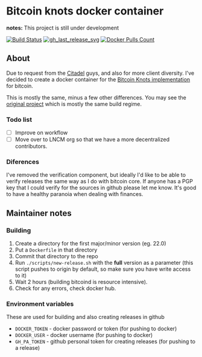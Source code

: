 # Bitcoin knots docker container

**notes:** This project is still under development

[![Build Status]][builds]
[![gh_last_release_svg]][gh_last_release_url]
[![Docker Pulls Count]][bitcoinknots-docker-hub]

[builds]: https://github.com/nolim1t/docker-bitcoinknots/actions?query=workflow%3A%22Build+%26+deploy+on+git+tag+push%22
[Build Status]: https://github.com/nolim1t/docker-bitcoinknots/workflows/Build%20&%20deploy%20on%20git%20tag%20push/badge.svg

[gh_last_release_svg]: https://img.shields.io/github/v/release/nolim1t/docker-bitcoinknots?sort=semver
[gh_last_release_url]: https://github.com/nolim1t/docker-bitcoinknots/releases/latest

[Docker Pulls Count]: https://img.shields.io/docker/pulls/nolim1t/bitcoinknots.svg?style=flat
[bitcoinknots-docker-hub]: https://hub.docker.com/r/nolim1t/bitcoinknots


## About

Due to request from the [Citadel](github.com/runcitadel/) guys, and also for more client diversity. I've decided to create a docker container for the [Bitcoin Knots implementation](https://github.com/bitcoinknots/bitcoin) for bitcoin.

This is mostly the same, minus a few other differences. You may see the [original project](https://github.com/lncm/docker-bitcoind) which is mostly the same build regime.

### Todo list

- [ ] Improve on workflow
- [ ] Move over to LNCM org so that we have a more decentralized contributors.

### Diferences

I've removed the verification component, but ideally I'd like to be able to verify releases the same way as I do with bitcoin core. If anyone has a PGP key that I could verify for the sources in github please let me know. It's good to have a healthy paranoia when dealing with finances.

## Maintainer notes

### Building

1. Create a directory for the first major/minor version (eg. 22.0)
2. Put a `Dockerfile` in that directory
3. Commit that directory to the repo
4. Run `./scripts/new-release.sh` with the **full** version as a parameter (this script pushes to origin by default, so make sure you have write access to it)
5. Wait 2 hours (building bitcoind is resource intensive).
6. Check for any errors, check docker hub.

### Environment variables

These are used for building and also creating releases in github

- `DOCKER_TOKEN` - docker password or token (for pushing to docker)
- `DOCKER_USER` - docker username (for pushing to docker)
- `GH_PA_TOKEN` - github personal token for creating releases (for pushing to a release)


